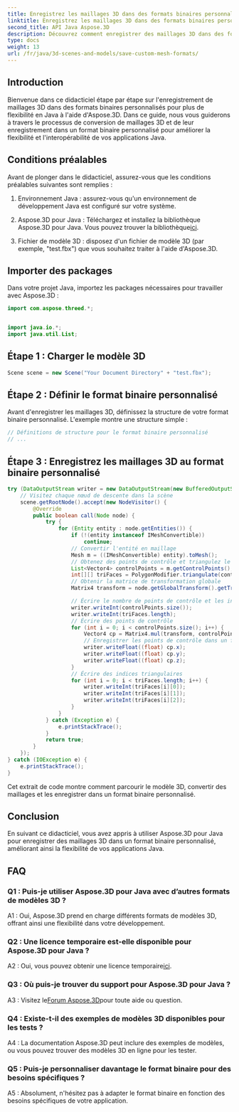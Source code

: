 ```yaml
---
title: Enregistrez les maillages 3D dans des formats binaires personnalisés pour plus de flexibilité en Java
linktitle: Enregistrez les maillages 3D dans des formats binaires personnalisés pour plus de flexibilité en Java
second_title: API Java Aspose.3D
description: Découvrez comment enregistrer des maillages 3D dans des formats binaires personnalisés à l'aide d'Aspose.3D pour Java. Améliorez la flexibilité des applications Java avec ce didacticiel étape par étape.
type: docs
weight: 13
url: /fr/java/3d-scenes-and-models/save-custom-mesh-formats/
---
```

## Introduction

Bienvenue dans ce didacticiel étape par étape sur l'enregistrement de maillages 3D dans des formats binaires personnalisés pour plus de flexibilité en Java à l'aide d'Aspose.3D. Dans ce guide, nous vous guiderons à travers le processus de conversion de maillages 3D et de leur enregistrement dans un format binaire personnalisé pour améliorer la flexibilité et l'interopérabilité de vos applications Java.

## Conditions préalables

Avant de plonger dans le didacticiel, assurez-vous que les conditions préalables suivantes sont remplies :

1. Environnement Java : assurez-vous qu'un environnement de développement Java est configuré sur votre système.

2.  Aspose.3D pour Java : Téléchargez et installez la bibliothèque Aspose.3D pour Java. Vous pouvez trouver la bibliothèque[ici](https://releases.aspose.com/3d/java/).

3. Fichier de modèle 3D : disposez d'un fichier de modèle 3D (par exemple, "test.fbx") que vous souhaitez traiter à l'aide d'Aspose.3D.

## Importer des packages

Dans votre projet Java, importez les packages nécessaires pour travailler avec Aspose.3D :

```java
import com.aspose.threed.*;


import java.io.*;
import java.util.List;
```

## Étape 1 : Charger le modèle 3D

```java
Scene scene = new Scene("Your Document Directory" + "test.fbx");
```

## Étape 2 : Définir le format binaire personnalisé

Avant d'enregistrer les maillages 3D, définissez la structure de votre format binaire personnalisé. L'exemple montre une structure simple :

```java
// Définitions de structure pour le format binaire personnalisé
// ...
```

## Étape 3 : Enregistrez les maillages 3D au format binaire personnalisé

```java
try (DataOutputStream writer = new DataOutputStream(new BufferedOutputStream(new FileOutputStream("Your Document Directory" + "Save3DMeshesInCustomBinaryFormat_out")))) {
    // Visitez chaque nœud de descente dans la scène
    scene.getRootNode().accept(new NodeVisitor() {
        @Override
        public boolean call(Node node) {
            try {
                for (Entity entity : node.getEntities()) {
                    if (!(entity instanceof IMeshConvertible))
                        continue;
                    // Convertir l'entité en maillage
                    Mesh m = ((IMeshConvertible) entity).toMesh();
                    // Obtenez des points de contrôle et triangulez le maillage
                    List<Vector4> controlPoints = m.getControlPoints();
                    int[][] triFaces = PolygonModifier.triangulate(controlPoints, m.getPolygons());
                    // Obtenir la matrice de transformation globale
                    Matrix4 transform = node.getGlobalTransform().getTransformMatrix();

                    // Écrire le nombre de points de contrôle et les indices triangulaires
                    writer.writeInt(controlPoints.size());
                    writer.writeInt(triFaces.length);
                    // Écrire des points de contrôle
                    for (int i = 0; i < controlPoints.size(); i++) {
                        Vector4 cp = Matrix4.mul(transform, controlPoints.get(i));
                        // Enregistrer les points de contrôle dans un fichier
                        writer.writeFloat((float) cp.x);
                        writer.writeFloat((float) cp.y);
                        writer.writeFloat((float) cp.z);
                    }
                    // Écrire des indices triangulaires
                    for (int i = 0; i < triFaces.length; i++) {
                        writer.writeInt(triFaces[i][0]);
                        writer.writeInt(triFaces[i][1]);
                        writer.writeInt(triFaces[i][2]);
                    }
                }
            } catch (Exception e) {
                e.printStackTrace();
            }
            return true;
        }
    });
} catch (IOException e) {
    e.printStackTrace();
}
```

Cet extrait de code montre comment parcourir le modèle 3D, convertir des maillages et les enregistrer dans un format binaire personnalisé.

## Conclusion

En suivant ce didacticiel, vous avez appris à utiliser Aspose.3D pour Java pour enregistrer des maillages 3D dans un format binaire personnalisé, améliorant ainsi la flexibilité de vos applications Java.

## FAQ

### Q1 : Puis-je utiliser Aspose.3D pour Java avec d’autres formats de modèles 3D ?

A1 : Oui, Aspose.3D prend en charge différents formats de modèles 3D, offrant ainsi une flexibilité dans votre développement.

### Q2 : Une licence temporaire est-elle disponible pour Aspose.3D pour Java ?

 A2 : Oui, vous pouvez obtenir une licence temporaire[ici](https://purchase.aspose.com/temporary-license/).

### Q3 : Où puis-je trouver du support pour Aspose.3D pour Java ?

 A3 : Visitez le[Forum Aspose.3D](https://forum.aspose.com/c/3d/18)pour toute aide ou question.

### Q4 : Existe-t-il des exemples de modèles 3D disponibles pour les tests ?

A4 : La documentation Aspose.3D peut inclure des exemples de modèles, ou vous pouvez trouver des modèles 3D en ligne pour les tester.

### Q5 : Puis-je personnaliser davantage le format binaire pour des besoins spécifiques ?

A5 : Absolument, n'hésitez pas à adapter le format binaire en fonction des besoins spécifiques de votre application.